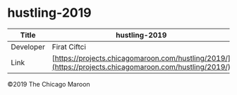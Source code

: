 # hustling-2019

| Title | hustling-2019 |
|-|-|
| Developer    | Firat Ciftci |
| Link | [https://projects.chicagomaroon.com/hustling/2019/](https://projects.chicagomaroon.com/hustling/2019/) |


©2019 The Chicago Maroon